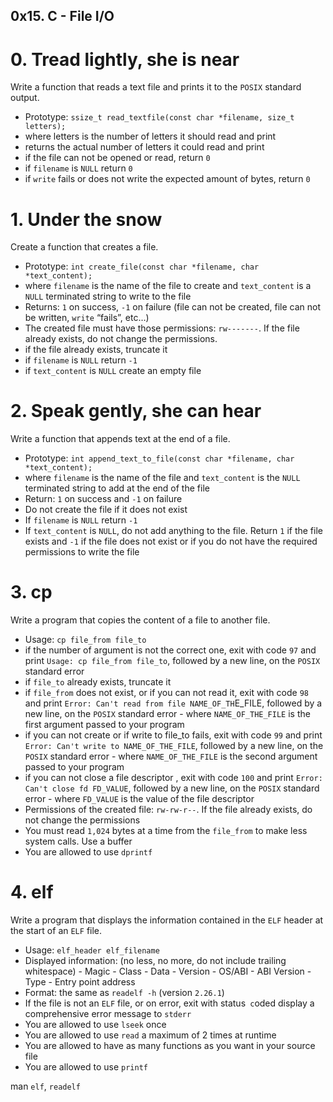 ## 0x15. C - File I/O


#  0. Tread lightly, she is near

Write a function that reads a text file and prints it to the `POSIX` standard output.

*  Prototype: `ssize_t read_textfile(const char *filename, size_t letters);`
*  where letters is the number of letters it should read and print
*  returns the actual number of letters it could read and print
*  if the file can not be opened or read, return `0`
*  if `filename` is `NULL` return `0`
*  if `write` fails or does not write the expected amount of bytes, return `0`


#  1. Under the snow

Create a function that creates a file.

*  Prototype: `int create_file(const char *filename, char *text_content);`
*  where `filename` is the name of the file to create and `text_content` is a `NULL` terminated string to write to the file
*  Returns: `1` on success, `-1` on failure (file can not be created, file can not be written, `write` “fails”, etc…)
*  The created file must have those permissions: `rw-------`. If the file already exists, do not change the permissions.
*  if the file already exists, truncate it
*  if `filename` is `NULL` return `-1`
*  if `text_content` is `NULL` create an empty file


#  2. Speak gently, she can hear

Write a function that appends text at the end of a file.

*  Prototype: `int append_text_to_file(const char *filename, char *text_content);`
*  where `filename` is the name of the file and `text_content` is the `NULL` terminated string to add at the end of the file
*  Return: `1` on success and `-1` on failure
*  Do not create the file if it does not exist
*  If `filename` is `NULL` return `-1`
*  If `text_content` is `NULL`, do not add anything to the file. Return `1` if the file exists and `-1` if the file does not exist or if you do not have the required permissions to write the file


#  3. cp

Write a program that copies the content of a file to another file.

*  Usage: `cp file_from file_to`
*  if the number of argument is not the correct one, exit with code `97` and print `Usage: cp file_from file_to`, followed by a new line, on the `POSIX` standard error
*  if `file_to` already exists, truncate it
*  if `file_from` does not exist, or if you can not read it, exit with code `98` and print `Error: Can't read from file NAME_OF_TH`E_FILE, followed by a new line, on the `POSIX` standard error
       -  where `NAME_OF_THE_FILE` is the first argument passed to your program
*  if you can not create or if write to file_to fails, exit with code `99` and print `Error: Can't write to NAME_OF_THE_FILE`, followed by a new line, on the `POSIX` standard error
       -  where `NAME_OF_THE_FILE` is the second argument passed to your program
*  if you can not close a file descriptor , exit with code `100` and print `Error: Can't close fd FD_VALUE`, followed by a new line, on the `POSIX` standard error
       -  where `FD_VALUE` is the value of the file descriptor
*  Permissions of the created file: `rw-rw-r--`. If the file already exists, do not change the permissions
*  You must read `1,024` bytes at a time from the `file_from` to make less system calls. Use a buffer
*  You are allowed to use `dprintf`


#  4. elf

Write a program that displays the information contained in the `ELF` header at the start of an `ELF` file.

*  Usage: `elf_header elf_filename`
*  Displayed information: (no less, no more, do not include trailing whitespace)
       -  Magic
       -  Class
       -  Data
       -  Version
       -  OS/ABI
       -  ABI Version
       -  Type
       -  Entry point address
*  Format: the same as `readelf -h` (version `2.26.1`)
*  If the file is not an `ELF` file, or on error, exit with status` c`oded display a comprehensive error message to `stderr`
*  You are allowed to use `lseek` once
*  You are allowed to use `read` a maximum of 2 times at runtime
*  You are allowed to have as many functions as you want in your source file
*  You are allowed to use `printf`

man `elf`, `readelf`

